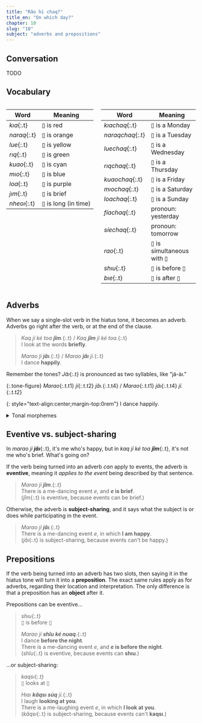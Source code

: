 ```yaml
---
title: "Râo hí chaq?"
title_en: "On which day?"
chapter: 10
slug: "10"
subject: "adverbs and prepositions"
---
```


## Conversation

TODO

## Vocabulary

<div style="display: flex; align-items: start" markdown="1">

| Word | Meaning |
| --- | --- |
| _kıa_{:.t} | ▯ is red |
| _naraq_{:.t} | ▯ is orange |
| _lue_{:.t} | ▯ is yellow |
| _rıq_{:.t} | ▯ is green |
| _kuao_{:.t} | ▯ is cyan |
| _mıo_{:.t} | ▯ is blue |
| _loa_{:.t} | ▯ is purple |
| _jım_{:.t} | ▯ is brief |
| _nheoı_{:.t} | ▯ is long (in time) |

<!-- | _kuo_{:.t} | ▯ is black |
| _ruı_{:.t} | ▯ is gray |
| _bao_{:.t} | ▯ is white |
| _tıaq_{:.t} | ▯ is brown | -->

| Word | Meaning |
| --- | --- |
| _kıachaq_{:.t} | ▯ is a Monday |
| _naraqchaq_{:.t} | ▯ is a Tuesday |
| _luechaq_{:.t} | ▯ is a Wednesday |
| _rıqchaq_{:.t} | ▯ is a Thursday |
| _kuaochaq_{:.t} | ▯ is a Friday |
| _mıochaq_{:.t} | ▯ is a Saturday |
| _loachaq_{:.t} | ▯ is a Sunday |
| _fíachaq_{:.t} | pronoun: yesterday |
| _síechaq_{:.t} | pronoun: tomorrow |
| _rao_{:.t} | ▯ is simultaneous with ▯ |
| _shıu_{:.t} | ▯ is before ▯ |
| _bıe_{:.t} | ▯ is after ▯ |

</div>

## Adverbs

When we say a single-slot verb in the hiatus tone, it becomes an adverb. Adverbs go right after the verb, or at the end of the clause.

> _Kaq jí ké toa **jîm**._{:.t} / _Kaq **jîm** jí ké toa._{:.t}<br>
> I look at the words **briefly**.
>
> _Marao jí **jâı**._{:.t} / _Marao **jâı** jí._{:.t}<br>
> I dance **happily**.

Remember the tones? _Jâı_{:.t} is pronounced as two syllables, like "já-àı."

{:.tone-figure}
_Marao_{:.t.t1} _jí_{:.t.t2} _jâı._{:.t.t4} / _Marao_{:.t.t1} _jâı_{:.t.t4} _jí._{:.t.t2}

{: style="text-align:center;margin-top:0rem"}
I dance happily.

<details class="aside grammar" markdown="1">
<summary>Tonal morphemes</summary>

The hiatus tone is a **tonal morpheme**: basically, an invisible word, pronounced not as consonants and vowels, but by changing the tone of the next word. On some level, it makes sense to picture the hiatus tone coming "before" the word _jaı_{:.t}:

> _Marao jí **^ jaı**._{:.t} / _Marao **^ jaı** jí._{:.t}<br>
> I dance **happily**.

We can think of ^ as a particle that you put before a verb to make an adverb. And this perspective becomes sensible when we consider how to turn a multi-word verb into an adverb. Consider _jaq jaı_{:.t}, which contains the degree word _jaq_{:.t} "very":

> _Marao jí **jâq jaı**._{:.t} / _Marao **jâq jaı** jí._{:.t}<br>
> I dance **very happily**.

The underlying structure is now _^ jaq jaı_{:.t}, and so it is **jaq**'s tone that gets modified.

<div style="display:flex; justify-content: space-evenly;" markdown="1">

<div markdown="1">

{:.tone-figure}
_Marao_{:.t.t1} _jí_{:.t.t2} _^_{:.t.t4} _jaı._{:.t.t1.killed}

{: style="text-align:center;"}
↓

{:.tone-figure}
_Marao_{:.t.t1} _jí_{:.t.t2} _^_{: style="visibility:hidden"} _jâı._{:.t.t4}

</div>

<div markdown="1">

{:.tone-figure}
_Marao_{:.t.t1} _jí_{:.t.t2} _^_{:.t.t4} _jaq_{:.t.t1.killed} _jaı._{:.t.t1}

{: style="text-align:center;"}
↓

{:.tone-figure}
_Marao_{:.t.t1} _jí_{:.t.t2} _^_{: style="visibility:hidden"} _jâq_{:.t.t4} _jaı._{:.t.t1}

</div>

</div>

</details>

## Eventive vs. subject-sharing

In _marao jí **jâı**_{:.t}, it's me who's happy, but in _kaq jí ké toa **jîm**_{:.t}, it's not me who's brief. What's going on?

If the verb being turned into an adverb _can_ apply to events, the adverb is **eventive**, meaning it _applies to the event_ being described by that sentence.

> _Marao jí **jîm**._{:.t}<br>
> There is a me-dancing event _e_, and **_e_ is brief**.<br>
> (_jîm_{:.t} is eventive, because events can be brief.)

Otherwise, the adverb is **subject-sharing**, and it says what the subject is or does while participating in the event.

> _Marao jí **jâı**._{:.t}<br>
> There is a me-dancing event _e_, in which **I am happy**.<br>
> (_jâı_{:.t} is subject-sharing, because events can't be happy.)

## Prepositions

If the verb being turned into an adverb has two slots, then saying it in the hiatus tone will turn it into a **preposition**. The exact same rules apply as for adverbs, regarding their location and interpretation. The only difference is that a preposition has an **object** after it.

Prepositions can be eventive…

> _shıu_{:.t}<br>
> ▯ is before ▯
>
> _Marao jí **shîu ké nuaq**._{:.t}<br>
> I dance **before the night**.<br>
> There is a me-dancing event _e_, and **_e_ is before the night**.<br>(_shîu_{:.t} is eventive, because events can **shıu**.)

…or subject-sharing:

> _kaqsı_{:.t}<br>
> ▯ looks at ▯
>
> _Hıaı **kâqsı súq** jí._{:.t}<br>
> I laugh **looking at you**.<br>
> There is a me-laughing event _e_, in which **I look at you**.<br>
> (_kâqsı_{:.t} is subject-sharing, because events can't **kaqsı**.)
